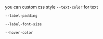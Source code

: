 you can custom css style <code>--text-color</code> for text
    
`--label-padding`

`--label-font-size`

`--hover-color`

